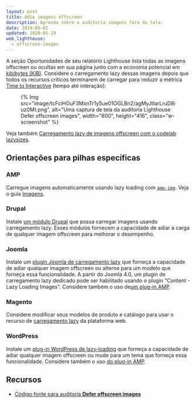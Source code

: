 ```yaml
---
layout: post
title: Adie imagens offscreen
description: Aprenda sobre a auditoria imagens fora da tela.
date: 2019-05-02
updated: 2020-05-29
web_lighthouse:
  - offscreen-images
---
```


A seção Oportunidades de seu relatório Lighthouse lista todas as imagens offscreen ou ocultas em sua página junto com a economia potencial em [kibibytes (KiB)](https://en.wikipedia.org/wiki/Kibibyte). Considere o carregamento lazy dessas imagens depois que todos os recursos críticos terminarem de carregar para reduzir a métrica [Time to Interactive](/interactive) (tempo até interação):

<figure class="w-figure">   {% Img src="image/tcFciHGuF3MxnTr1y5ue01OGLBn2/agMyJtIarLruD8iuz0Mt.png", alt="Uma captura de tela da auditoria Lighthouse Defer offscreen images", width="800", height="416", class="w-screenshot" %}</figure>

Veja também [Carregamento lazy de imagens offscreen com o codelab lazysizes](/codelab-use-lazysizes-to-lazyload-images).

## Orientações para pilhas específicas

### AMP

Carregue imagens automaticamente usando lazy loading com [`amp-img`](https://amp.dev/documentation/components/amp-img/). Veja o guia [Imagens](https://amp.dev/documentation/guides-and-tutorials/develop/media_iframes_3p/#images).

### Drupal

Instale [um módulo Drupal](https://www.drupal.org/project/project_module?f%5B0%5D=&f%5B1%5D=&f%5B2%5D=im_vid_3%3A67&f%5B3%5D=&f%5B4%5D=sm_field_project_type%3Afull&f%5B5%5D=&f%5B6%5D=&text=%22lazy+load%22&solrsort=iss_project_release_usage+desc&op=Search) que possa carregar imagens usando carregamento lazy. Esses módulos fornecem a capacidade de adiar a carga de qualquer imagem offscreen para melhorar o desempenho.

### Joomla

Instale um [plugin Joomla de carregamento lazy](https://extensions.joomla.org/instant-search/?jed_live%5Bquery%5D=lazy%20loading) que forneça a capacidade de adiar qualquer imagem offscreen ou alterne para um modelo que forneça essa funcionalidade. A partir do Joomla 4.0, um plugin de carregamento lazy dedicado pode ser habilitado usando o plugin "Content - Lazy Loading Images". Considere também o uso de[um plug-in AMP](https://extensions.joomla.org/instant-search/?jed_live%5Bquery%5D=amp).

### Magento

Considere modificar seus modelos de produto e catálogo para usar o recurso de [carregamento lazy](/browser-level-image-lazy-loading/) da plataforma web.

### WordPress

Instale um [plug-in WordPress de lazy-loading](https://wordpress.org/plugins/search/lazy+load/) que forneça a capacidade de adiar qualquer imagem offscreen ou mude para um tema que forneça essa funcionalidade. Considere também o uso [do plug-in AMP](https://wordpress.org/plugins/amp/).

## Recursos

- [Código fonte para auditoria **Defer offscreen images**](https://github.com/GoogleChrome/lighthouse/blob/master/lighthouse-core/audits/byte-efficiency/offscreen-images.js)
